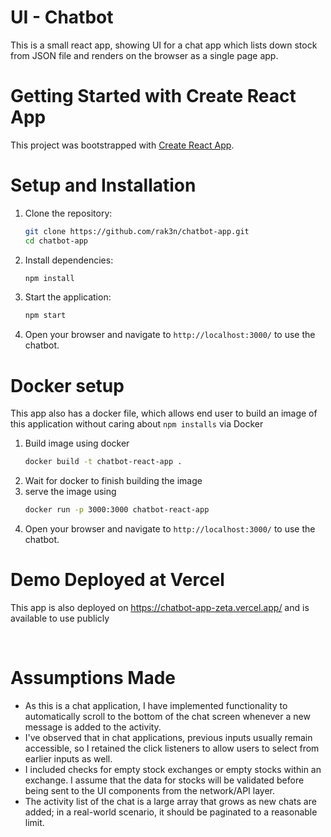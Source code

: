 # UI - Chatbot
This is a small react app, showing UI for a chat app which lists down stock from JSON file and renders on the browser as a single page app.

# Getting Started with Create React App

This project was bootstrapped with [Create React App](https://github.com/facebook/create-react-app).

# Setup and Installation

1. Clone the repository:

   ```sh
   git clone https://github.com/rak3n/chatbot-app.git
   cd chatbot-app
   ```


2. Install dependencies:

   ```sh
   npm install
   ```

3. Start the application:

   ```sh
   npm start
   ```

4. Open your browser and navigate to `http://localhost:3000/` to use the chatbot.

# Docker setup
This app also has a docker file, which allows end user to build an image of this application without caring about `npm installs` via Docker

1. Build image using docker
    ```sh
    docker build -t chatbot-react-app .
    ```
2. Wait for docker to finish building the image
3. serve the image using 
    ```sh
    docker run -p 3000:3000 chatbot-react-app
    ```
4. Open your browser and navigate to `http://localhost:3000/` to use the chatbot.


# Demo Deployed at Vercel
This app is also deployed on https://chatbot-app-zeta.vercel.app/ and is available to use publicly


<br>

# Assumptions Made
- As this is a chat application, I have implemented functionality to automatically scroll to the bottom of the chat screen whenever a new message is added to the activity.
- I've observed that in chat applications, previous inputs usually remain accessible, so I retained the click listeners to allow users to select from earlier inputs as well.
- I included checks for empty stock exchanges or empty stocks within an exchange. I assume that the data for stocks will be validated before being sent to the UI components from the network/API layer.
- The activity list of the chat is a large array that grows as new chats are added; in a real-world scenario, it should be paginated to a reasonable limit.